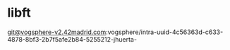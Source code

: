 # libft
git@vogsphere-v2.42madrid.com:vogsphere/intra-uuid-4c56363d-c633-4878-8bf3-2b7f5afe2b84-5255212-jhuerta-
